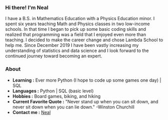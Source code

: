 ### Hi there! I'm Neal

I have a B.S. in Mathematics Education with a Physics Education minor. I spent six years teaching Math and Physics classes in two low-income schools. In that time I began to pick up some basic coding skills and realized that programming was a field that I enjoyed even more than teaching. I decided to make the career change and chose Lambda School to help me. Since December 2019 I have been vastly increasing my understanding of statistics and data science and I look forward to the continued journey toward becoming an expert.

### About

-  **Learning :** Ever more Python (I hope to code up some games one day) | SQL    
-  **Languages :** Python | SQL (basic level)
-  **Hobbies :** Board games, biking, and hiking
-  **Current Favorite Quote :** "Never stand up when you can sit down, and never sit down when you can lie down." -Winston Churchill
-  **Contact me :** [Neal](mailto:neal.whitlock@gmail.com)

<!--
**NealWhitlock/NealWhitlock** is a ✨ _special_ ✨ repository because its `README.md` (this file) appears on your GitHub profile.

Here are some ideas to get you started:

- 🔭 I’m currently working on ...
- 🌱 I’m currently learning ...
- 👯 I’m looking to collaborate on ...
- 🤔 I’m looking for help with ...
- 💬 Ask me about ...
- 📫 How to reach me: ...
- 😄 Pronouns: ...
- ⚡ Fun fact: ...
-->
